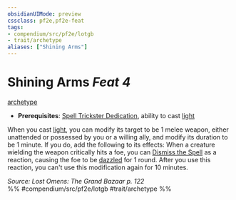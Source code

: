 ```yaml
---
obsidianUIMode: preview
cssclass: pf2e,pf2e-feat
tags:
- compendium/src/pf2e/lotgb
- trait/archetype
aliases: ["Shining Arms"]
---
```

# Shining Arms  *Feat 4*  
[archetype](../../Rules/traits/archetype.md)  

- **Prerequisites**: [Spell Trickster Dedication](spell-trickster-dedication-lotgb.md), ability to cast [light](../spells/light.md)

When you cast [light](../spells/light.md), you can modify its target to be 1 melee weapon, either unattended or possessed by you or a willing ally, and modify its duration to be 1 minute. If you do, add the following to its effects: When a creature wielding the weapon critically hits a foe, you can [Dismiss the Spell](../../Rules/actions/dismiss.md) as a reaction, causing the foe to be [dazzled](../../Rules/conditions.md#Dazzled) for 1 round. After you use this reaction, you can't use this modification again for 10 minutes.

*Source: Lost Omens: The Grand Bazaar p. 122*  
%% #compendium/src/pf2e/lotgb #trait/archetype %%